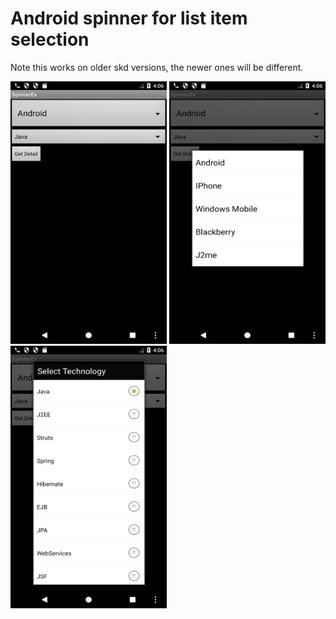# Android spinner for list item selection

Note this works on older skd versions, the newer ones will be different.

<img src="https://github.com/codexpedia/android_spinner_drop_down/blob/master/captures/main.png" width="250" height="420" /> <img src="https://github.com/codexpedia/android_spinner_drop_down/blob/master/captures/list1.png" width="250" height="420" /> <img src="https://github.com/codexpedia/android_spinner_drop_down/blob/master/captures/list2.png" width="250" height="420" />
